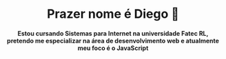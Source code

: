 <h1 align="center">Prazer nome é Diego 👹</h1>

<h4 align="center"> Estou cursando Sistemas para Internet na universidade Fatec RL, pretendo me especializar na área de desenvolvimento web e atualmente meu foco é o JavaScript <h4>


